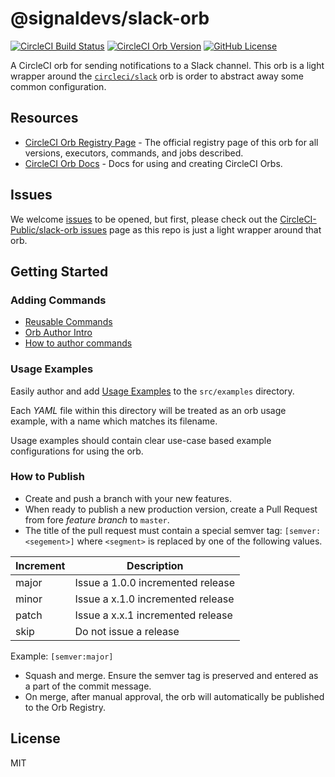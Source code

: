 # @signaldevs/slack-orb

[![CircleCI Build Status](https://circleci.com/gh/signaldevs/slack.svg?style=shield "CircleCI Build Status")](https://circleci.com/gh/signaldevs/slack) [![CircleCI Orb Version](https://img.shields.io/badge/endpoint.svg?url=https://badges.circleci.io/orb/signaldevs/slack)](https://circleci.com/orbs/registry/orb/signaldevs/slack) [![GitHub License](https://img.shields.io/badge/license-MIT-lightgrey.svg)](https://raw.githubusercontent.com/signaldevs/slack/master/LICENSE)


A CircleCI orb for sending notifications to a Slack channel. This orb is a light wrapper around the [`circleci/slack`](https://circleci.com/developer/orbs/orb/circleci/slack) orb is order to abstract away some common configuration.

## Resources

* [CircleCI Orb Registry Page](https://circleci.com/orbs/registry/orb/signaldevs/slack) - The official registry page of this orb for all versions, executors, commands, and jobs described.
* [CircleCI Orb Docs](https://circleci.com/docs/2.0/orb-intro/#section=configuration) - Docs for using and creating CircleCI Orbs.

## Issues

We welcome [issues](https://github.com/signaldevs/slack-orb/issues) to be opened, but first, please check out the [CircleCI-Public/slack-orb issues](https://github.com/CircleCI-Public/slack-orb/issues) page as this repo is just a light wrapper around that orb.

## Getting Started

### Adding Commands

 - [Reusable Commands](https://circleci.com/docs/2.0/reusing-config/#authoring-reusable-commands)
 - [Orb Author Intro](https://circleci.com/docs/2.0/orb-author-intro/#section=configuration)
 - [How to author commands](https://circleci.com/docs/2.0/reusing-config/#authoring-reusable-commands)

### Usage Examples

Easily author and add [Usage Examples](https://circleci.com/docs/2.0/orb-author/#providing-usage-examples-of-orbs) to the `src/examples` directory.

Each _YAML_ file within this directory will be treated as an orb usage example, with a name which matches its filename.

Usage examples should contain clear use-case based example configurations for using the orb.

### How to Publish
* Create and push a branch with your new features.
* When ready to publish a new production version, create a Pull Request from fore _feature branch_ to `master`.
* The title of the pull request must contain a special semver tag: `[semver:<segement>]` where `<segment>` is replaced by one of the following values.

| Increment | Description|
| ----------| -----------|
| major     | Issue a 1.0.0 incremented release|
| minor     | Issue a x.1.0 incremented release|
| patch     | Issue a x.x.1 incremented release|
| skip      | Do not issue a release|

Example: `[semver:major]`

* Squash and merge. Ensure the semver tag is preserved and entered as a part of the commit message.
* On merge, after manual approval, the orb will automatically be published to the Orb Registry.


## License

MIT


